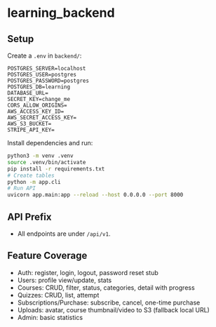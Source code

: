 # learning_backend

## Setup

Create a `.env` in `backend/`:

```
POSTGRES_SERVER=localhost
POSTGRES_USER=postgres
POSTGRES_PASSWORD=postgres
POSTGRES_DB=learning
DATABASE_URL=
SECRET_KEY=change_me
CORS_ALLOW_ORIGINS=
AWS_ACCESS_KEY_ID=
AWS_SECRET_ACCESS_KEY=
AWS_S3_BUCKET=
STRIPE_API_KEY=
```

Install dependencies and run:

```bash
python3 -m venv .venv
source .venv/bin/activate
pip install -r requirements.txt
# Create tables
python -m app.cli
# Run API
uvicorn app.main:app --reload --host 0.0.0.0 --port 8000
```

## API Prefix

- All endpoints are under `/api/v1`.

## Feature Coverage

- Auth: register, login, logout, password reset stub
- Users: profile view/update, stats
- Courses: CRUD, filter, status, categories, detail with progress
- Quizzes: CRUD, list, attempt
- Subscriptions/Purchase: subscribe, cancel, one-time purchase
- Uploads: avatar, course thumbnail/video to S3 (fallback local URL)
- Admin: basic statistics
